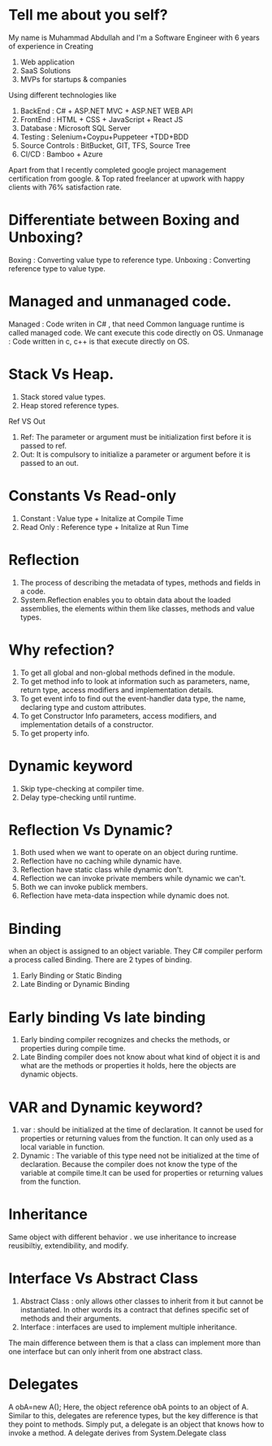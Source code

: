 # Tell me about you self?
My name is Muhammad Abdullah and I'm a Software  Engineer with 6 years of experience in Creating
1. Web application
2. SaaS Solutions
3. MVPs for startups & companies

Using different technologies like
1. BackEnd  : C# + ASP.NET MVC + ASP.NET WEB API
2. FrontEnd : HTML + CSS + JavaScript + React JS
3. Database : Microsoft SQL Server  
4. Testing : Selenium+Coypu+Puppeteer +TDD+BDD
5. Source Controls : BitBucket, GIT, TFS, Source Tree
6. CI/CD : Bamboo + Azure


Apart from that 
I recently completed google project management certification from google. & Top rated freelancer at upwork with happy clients with 76% satisfaction rate.



# Differentiate between Boxing and Unboxing?
Boxing : Converting value type to reference type. 
Unboxing : Converting reference type to value type.

# Managed and unmanaged code.
Managed : Code writen in C# , that need Common language runtime is called managed code. We cant execute this code directly on OS.
Unmanage : Code written in c, c++ is that execute directly on OS.

# Stack Vs Heap.
1. Stack stored value types.
2. Heap stored reference types.

Ref VS Out
1. Ref:  The parameter or argument must be initialization first before it is passed to ref.
2. Out:  It is compulsory to initialize a parameter or argument before it is passed to an out.

# Constants Vs Read-only
1. Constant : Value type + Initalize at Compile Time
2. Read Only : Reference type + Initalize at Run Time

# Reflection 
1. The process of describing the metadata of types, methods and fields in a code. 
2. System.Reflection enables you to obtain data about the loaded assemblies, the elements within them like classes, methods and value types. 

# Why refection?
1. To get all global and non-global methods defined in the module.
2. To get method info to look at information such as parameters, name, return type, access modifiers and implementation details.
3. To get event info to find out the event-handler data type, the name, declaring type and custom attributes.
4. To get Constructor Info parameters, access modifiers, and implementation details of a constructor.
5. To get property info.


# Dynamic keyword
1. Skip type-checking at compiler time.
2. Delay type-checking until runtime.

# Reflection Vs Dynamic?
1. Both used when we want to operate on an object during runtime.
2. Reflection have no caching while dynamic have.
3. Reflection have static class while dynamic don't.
4. Reflection we can invoke private members while dynamic we can't.
5. Both we can invoke publick members.
6. Reflection have meta-data inspection while dynamic does not.

# Binding 
when an object is assigned to an object variable. They C# compiler perform a process called Binding. There are 2 types of binding.
1. Early Binding or Static Binding
2. Late Binding or Dynamic Binding

# Early binding Vs late binding
1. Early binding compiler recognizes and checks the methods, or properties during compile time. 
2. Late Binding compiler does not know about what kind of object it is and what are the methods or properties it holds, here the objects are dynamic objects.

#  VAR and Dynamic keyword?
1. var : should be initialized at the time of declaration. It cannot be used for properties or returning values from the function. It can only used as a local variable in function.
2. Dynamic : The variable of this type need not be initialized at the time of declaration. Because the compiler does not know the type of the variable at compile time.It can be used for properties or returning values from the function.


# Inheritance
Same object with different behavior . we use inheritance to increase reusibiltiy, extendibility, and modify.

# Interface Vs Abstract Class
1. Abstract Class : only allows other classes to inherit from it but cannot be instantiated. In other words its a contract that defines specific set of methods and their arguments.
2. Interface :  interfaces are used to implement multiple inheritance.

The main difference between them is that a class can implement more than one interface but can only inherit from one abstract class. 

# Delegates
A obA=new A();
Here, the object reference obA points to an object of A. Similar to this, delegates 
are reference types, but the key difference is that they point to methods. Simply put, 
a delegate is an object that knows how to invoke a method. A delegate derives from 
System.Delegate class




